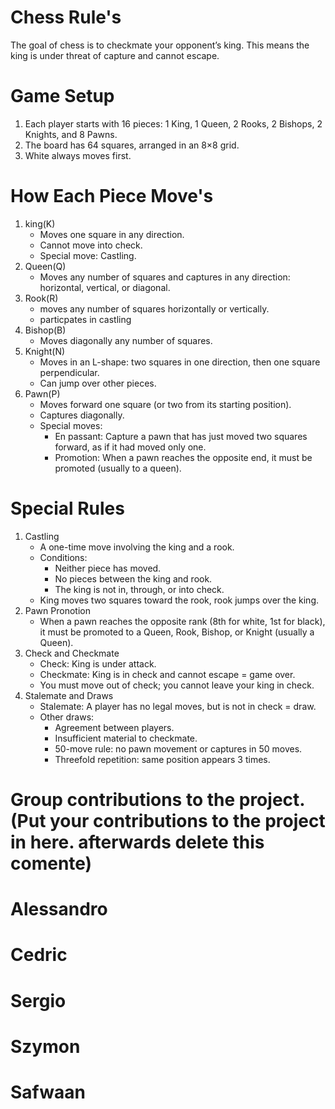 # Chess Rule's
The goal of chess is to checkmate your opponent’s king. This means the king is under threat of capture and cannot escape.
# Game Setup
1. Each player starts with 16 pieces: 1 King, 1 Queen, 2 Rooks, 2 Bishops, 2 Knights, and 8 Pawns.
2. The board has 64 squares, arranged in an 8×8 grid.
3. White always moves first.
# How Each Piece Move's
1. king(K)
   * Moves one square in any direction.
   * Cannot move into check.
   * Special move: Castling.
2. Queen(Q)
   * Moves any number of squares and captures in any direction: horizontal, vertical, or diagonal.
3. Rook(R)
   * moves any number of squares horizontally or vertically.
   * particpates in castling
4. Bishop(B)
   * Moves diagonally any number of squares.
5. Knight(N)
   * Moves in an L-shape: two squares in one direction, then one square perpendicular.
   * Can jump over other pieces.
6. Pawn(P)
   * Moves forward one square (or two from its starting position).
   * Captures diagonally.
   * Special moves:
      * En passant: Capture a pawn that has just moved two squares forward, as if it had moved only one.
      * Promotion: When a pawn reaches the opposite end, it must be promoted (usually to a queen).
# Special Rules
1. Castling
   * A one-time move involving the king and a rook.
   * Conditions:
     * Neither piece has moved.
     * No pieces between the king and rook.
     * The king is not in, through, or into check.
   * King moves two squares toward the rook, rook jumps over the king.
2. Pawn Pronotion
   * When a pawn reaches the opposite rank (8th for white, 1st for black), it must be promoted to a Queen, Rook, Bishop, or
     Knight (usually a Queen).
3. Check and Checkmate
   * Check: King is under attack.
   * Checkmate: King is in check and cannot escape = game over.
   * You must move out of check; you cannot leave your king in check.
4. Stalemate and Draws
   * Stalemate: A player has no legal moves, but is not in check = draw.
   * Other draws:
     * Agreement between players.
     * Insufficient material to checkmate.
     * 50-move rule: no pawn movement or captures in 50 moves.
     * Threefold repetition: same position appears 3 times.


# Group contributions to the project. (Put your contributions to the project in here. afterwards delete this comente)
 # Alessandro 
 # Cedric 
 # Sergio
 # Szymon
 # Safwaan
